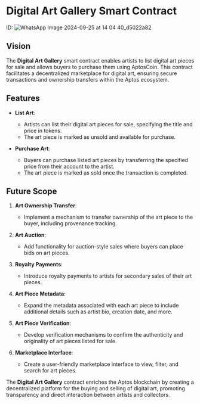 # Digital Art Gallery Smart Contract
ID: 
![WhatsApp Image 2024-09-25 at 14 04 40_d5022a82](https://github.com/user-attachments/assets/6ba09882-0376-4e92-afa4-e0bbbe10eb93)

## Vision
The **Digital Art Gallery** smart contract enables artists to list digital art pieces for sale and allows buyers to purchase them using AptosCoin. This contract facilitates a decentralized marketplace for digital art, ensuring secure transactions and ownership transfers within the Aptos ecosystem.

## Features

- **List Art**:

  - Artists can list their digital art pieces for sale, specifying the title and price in tokens.
  - The art piece is marked as unsold and available for purchase.

- **Purchase Art**:
  - Buyers can purchase listed art pieces by transferring the specified price from their account to the artist.
  - The art piece is marked as sold once the transaction is completed.

## Future Scope

1. **Art Ownership Transfer**:

   - Implement a mechanism to transfer ownership of the art piece to the buyer, including provenance tracking.

2. **Art Auction**:

   - Add functionality for auction-style sales where buyers can place bids on art pieces.

3. **Royalty Payments**:

   - Introduce royalty payments to artists for secondary sales of their art pieces.

4. **Art Piece Metadata**:

   - Expand the metadata associated with each art piece to include additional details such as artist bio, creation date, and more.

5. **Art Piece Verification**:

   - Develop verification mechanisms to confirm the authenticity and originality of art pieces listed for sale.

6. **Marketplace Interface**:
   - Create a user-friendly marketplace interface to view, filter, and search for art pieces.

The **Digital Art Gallery** contract enriches the Aptos blockchain by creating a decentralized platform for the buying and selling of digital art, promoting transparency and direct interaction between artists and collectors.
